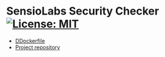 # SensioLabs Security Checker [![License: MIT](https://img.shields.io/badge/License-MIT-blue.svg)](https://opensource.org/licenses/MIT)

* [DDockerfile](https://github.com/ajardin/docker-images/blob/master/common/security-checker/Dockerfile)
* [Project repository](https://github.com/sensiolabs/security-checker)

